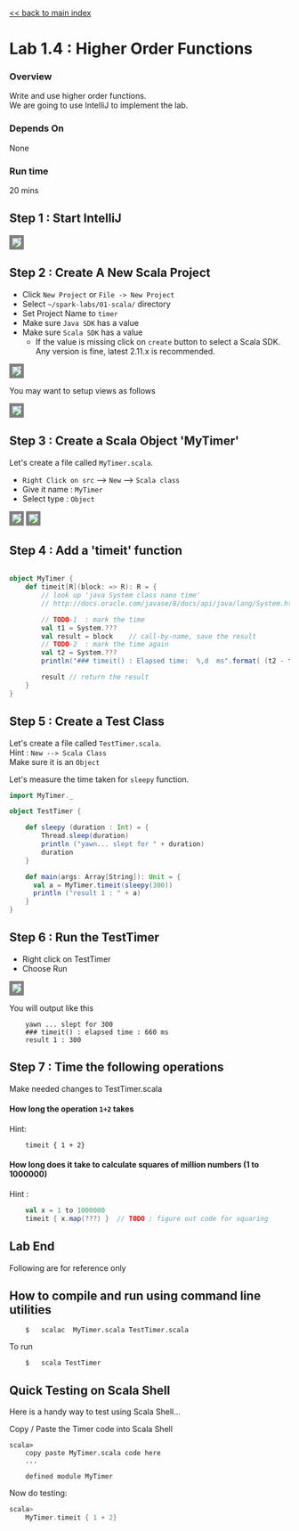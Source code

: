 <link rel='stylesheet' href='../assets/css/main.css'/>

[<< back to main index](../README.md) 

Lab 1.4 : Higher Order Functions
===================================

### Overview
Write and use higher order functions.  
We are going to use IntelliJ to implement the lab.

### Depends On 
None

### Run time
20 mins

## Step 1 : Start IntelliJ

<img src="../assets/images/intellij1.png" style="border: 5px solid grey ; max-width:100%;" />

## Step 2 : Create A New Scala Project
* Click `New Project` or `File -> New Project`
* Select `~/spark-labs/01-scala/` directory
* Set Project Name to `timer`
* Make sure `Java SDK` has a value
* Make sure `Scala SDK` has a value 
    - If the value is missing click on `create` button to select a Scala SDK.  Any version is fine, latest 2.11.x is recommended.

<img src="../assets/images/intellij_new_project.png" style="border: 5px solid grey ; max-width:100%;" />

You may want to setup views as follows

<img src="../assets/images/intellij_views.png" style="border: 5px solid grey ; max-width:100%;" />


## Step 3 : Create a Scala Object 'MyTimer'
Let's create a file called `MyTimer.scala`.   
* `Right Click on src` --> `New` --> `Scala class`
* Give it name : `MyTimer`
* Select type : `Object`

<img src="../assets/images/intellij_new_scala_class.png" style="border: 5px solid grey ; max-width:100%;" />

<img src="../assets/images/intellij_new_scala_class2.png" style="border: 5px solid grey ; max-width:100%;" />

## Step 4 :  Add a 'timeit' function

```scala

object MyTimer {
    def timeit[R](block: => R): R = {
        // look up 'java System class nano time'
        // http://docs.oracle.com/javase/8/docs/api/java/lang/System.html

        // TODO-1  : mark the time
        val t1 = System.??? 
        val result = block    // call-by-name, save the result
        // TODO-2  : mark the time again
        val t2 = System.???
        println("### timeit() : Elapsed time:  %,d  ms".format( (t2 - t1) /1000000 ) )

        result // return the result
    }
}

```

## Step 5 : Create a Test Class
Let's create a file called `TestTimer.scala`.   
Hint : `New --> Scala Class`  
Make sure it is an `Object`

Let's measure the time taken for `sleepy` function.

```scala
import MyTimer._

object TestTimer {

    def sleepy (duration : Int) = {
        Thread.sleep(duration)
        println ("yawn... slept for " + duration)
        duration
    }

    def main(args: Array[String]): Unit = {
      val a = MyTimer.timeit(sleepy(300))
      println ("result 1 : " + a)
    }
}
```

## Step 6 : Run the TestTimer
* Right click on TestTimer
* Choose Run

<img src="../assets/images/intellij_run_class.png" style="border: 5px solid grey ; max-width:100%;" />

You will output like this
```console
    yawn ... slept for 300
    ### timeit() : elapsed time : 660 ms
    result 1 : 300
```


## Step 7 : Time the following operations
Make needed changes to TestTimer.scala

#### How long the operation `1+2` takes
Hint:
```
    timeit { 1 + 2}
```

#### How long does it take to calculate squares of million numbers (1 to 1000000)
Hint : 
```scala
    val x = 1 to 1000000
    timeit { x.map(???) }  // TODO : figure out code for squaring
```

## Lab End

Following are for reference only

## How to compile and run using command line utilities
```
    $   scalac  MyTimer.scala TestTimer.scala
```

To run
```
    $   scala TestTimer
```

##  Quick Testing on Scala Shell
Here is a handy way to test using Scala Shell...

Copy / Paste the Timer code into Scala Shell
```
scala>
    copy paste MyTimer.scala code here
    ...

    defined module MyTimer
```

Now do testing:
```scala
scala>
    MyTimer.timeit { 1 + 2}
```

